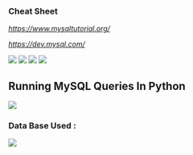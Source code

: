 
### Cheat Sheet

<i>

https://www.mysqltutorial.org/

https://dev.mysql.com/
</i>

<img src ="https://i.postimg.cc/xCw6jT2H/1.jpg">

<img src ="https://i.postimg.cc/k440R5zp/2.jpg">

<img src ="https://i.postimg.cc/XNZvTNqL/3.jpg">

<img src ="https://i.postimg.cc/BnCZxX7S/4.jpg">

<img src ="">

## Running MySQL Queries In Python

![](https://media.tenor.com/NN9_wWaCxx8AAAAi/mysql.gif)

### Data Base Used : 

![](https://i.ytimg.com/vi/vzU7hLK6jcc/mqdefault.jpg)
